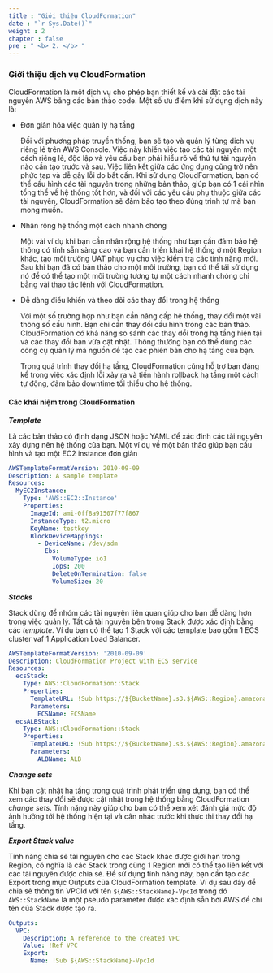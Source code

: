 ```yaml
---
title : "Giới thiệu CloudFormation"
date : "`r Sys.Date()`"
weight : 2
chapter : false
pre : " <b> 2. </b> "
---
```


### Giới thiệu dịch vụ CloudFormation

CloudFormation là một dịch vụ cho phép bạn thiết kế và cài đặt các tài nguyên AWS bằng các bản thảo code. Một số ưu điểm khi sử dụng dịch này là:

- Đơn giản hóa việc quản lý hạ tầng

  Đối với phương pháp truyền thống, bạn sẽ tạo và quản lý từng dich vụ riêng lẻ trên AWS Console. Việc này khiến việc tạo các tài nguyên một cách riêng lẻ, độc lập và yêu cầu bạn phải hiểu rõ về thứ tự tài nguyên nào cần tạo trước và sau. Việc liên kết giữa các ứng dụng cũng trở nên phức tạp và dễ gây lỗi do bất cấn.
  Khi sử dụng CloudFormation, bạn có thể cấu hình các tài nguyên trong những bản thảo, giúp bạn có 1 cái nhìn tổng thể về hệ thống tốt hơn, và đối với các yêu cầu phụ thuộc giữa các tài nguyên, CloudFormation sẽ đảm bảo tạo theo đúng trình tự mà bạn mong muốn.

- Nhân rộng hệ thống một cách nhanh chóng

  Một vài ví dụ khi bạn cần nhân rộng hệ thống như bạn cần đảm bảo hệ thông có tính sẵn sàng cao và bạn cần triển khai hệ thống ở một Region khác, tạo môi trường UAT phục vụ cho việc kiểm tra các tính năng mới. Sau khi bạn đã có bản thảo cho một môi trường, bạn có thể tái sử dụng nó để có thể tạo một môi trường tương tự một cách nhanh chóng chỉ bằng vài thao tác lệnh với CloudFormation.

- Dễ dàng điều khiển và theo dõi các thay đổi trong hệ thống

  Với một số trường hợp như bạn cần nâng cấp hệ thống, thay đổi một vài thông số cấu hình. Bạn chỉ cần thay đổi cấu hình trong các bản thảo. CloudFormation có khả năng so sánh các thay đổi trong hạ tầng hiện tại và các thay đổi bạn vừa cật nhật. Thông thường bạn có thể dùng các công cụ quản lý mã nguồn để tạo các phiên bản cho hạ tầng của bạn.

  Trong quá trình thay đổi hạ tầng, CloudFormation cũng hỗ trợ bạn đáng kể trong việc xác định lỗi xảy ra và tiến hành rollback hạ tầng một cách tự động, đảm bảo downtime tối thiểu cho hệ thống.
  
#### Các khái niệm trong CloudFormation

***Template***

Là các bản thảo có định dạng JSON hoặc YAML để xác đinh các tài nguyên xây dựng nên hệ thống của bạn. Một ví dụ về một bản thảo giúp bạn cấu hình và tạo một EC2 instance đơn giản

```yml
AWSTemplateFormatVersion: 2010-09-09
Description: A sample template
Resources:
  MyEC2Instance:
    Type: 'AWS::EC2::Instance'
    Properties:
      ImageId: ami-0ff8a91507f77f867
      InstanceType: t2.micro
      KeyName: testkey
      BlockDeviceMappings:
        - DeviceName: /dev/sdm
          Ebs:
            VolumeType: io1
            Iops: 200
            DeleteOnTermination: false
            VolumeSize: 20
```

***Stacks***

Stack dùng để nhóm các tài nguyên liên quan giúp cho bạn dễ dàng hơn trong việc quản lý. Tất cả tài nguyên bên trong Stack được xác định bằng các *template*. Ví dụ bạn có thể tạo 1 Stack với các template bao gồm 1 ECS cluster vaf 1 Application Load Balancer.

```yaml
AWSTemplateFormatVersion: '2010-09-09'
Description: CloudFormation Project with ECS service 
Resources:
  ecsStack:
    Type: AWS::CloudFormation::Stack
    Properties:
      TemplateURL: !Sub https://${BucketName}.s3.${AWS::Region}.amazonaws.com/stacks/ecs.yml
      Parameters:
        ECSName: ECSName
  ecsALBStack:
    Type: AWS::CloudFormation::Stack
    Properties:
      TemplateURL: !Sub https://${BucketName}.s3.${AWS::Region}.amazonaws.com/stacks/alb.yml
      Parameters:
        ALBName: ALB
```

***Change sets***

Khi bạn cật nhật hạ tầng trong quá trình phát triển ứng dụng, bạn có thể xem các thay đổi sẽ được cật nhật trong hệ thống bằng CloudFormation *change sets*. Tính năng này giúp cho bạn có thể xem xét đánh giá mức độ ảnh hưởng tới hệ thống hiện tại và cân nhác trước khi thực thi thay đổi hạ tầng.

***Export Stack value***

Tính năng chia sẻ tài nguyên cho các Stack khác được giới hạn trong Region, có nghĩa là các Stack trong cùng 1 Region mới có thể tạo liên kết với các tài nguyên được chia sẻ. Để sử dụng tính năng này, bạn cần tạo các Export trong mục Outputs của CloudFormation template. Ví dụ sau đây để chia sẻ thông tin VPCId với tên `${AWS::StackName}-VpcId` trong đó `AWS::StackName` là một pseudo parameter được xác định sẵn bởi AWS để chỉ tên của Stack được tạo ra.

```yml
Outputs:
  VPC:
    Description: A reference to the created VPC
    Value: !Ref VPC
    Export:
      Name: !Sub ${AWS::StackName}-VpcId
```
